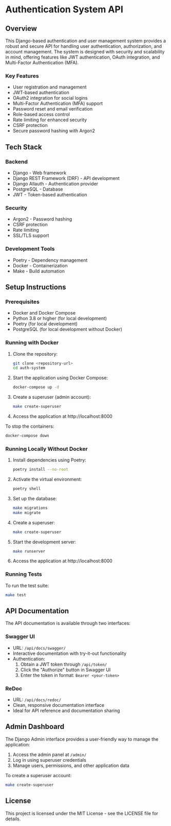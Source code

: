 # Authentication System API

## Overview
This Django-based authentication and user management system provides a robust and secure API for handling user authentication, authorization, and account management. The system is designed with security and scalability in mind, offering features like JWT authentication, OAuth integration, and Multi-Factor Authentication (MFA).

### Key Features
- User registration and management
- JWT-based authentication
- OAuth2 integration for social logins
- Multi-Factor Authentication (MFA) support
- Password reset and email verification
- Role-based access control
- Rate limiting for enhanced security
- CSRF protection
- Secure password hashing with Argon2

## Tech Stack

### Backend
- Django - Web framework
- Django REST Framework (DRF) - API development
- Django Allauth - Authentication provider
- PostgreSQL - Database
- JWT - Token-based authentication

### Security
- Argon2 - Password hashing
- CSRF protection
- Rate limiting
- SSL/TLS support

### Development Tools
- Poetry - Dependency management
- Docker - Containerization
- Make - Build automation

## Setup Instructions

### Prerequisites
- Docker and Docker Compose
- Python 3.8 or higher (for local development)
- Poetry (for local development)
- PostgreSQL (for local development without Docker)

### Running with Docker

1. Clone the repository:
   ```sh
   git clone <repository-url>
   cd auth-system
   ```

2. Start the application using Docker Compose:
   ```sh
   docker-compose up -d
   ```

3. Create a superuser (admin account):
   ```sh
   make create-superuser
   ```

4. Access the application at http://localhost:8000

To stop the containers:
```sh
docker-compose down
```

### Running Locally Without Docker

1. Install dependencies using Poetry:
   ```sh
   poetry install --no-root
   ```

2. Activate the virtual environment:
   ```sh
   poetry shell
   ```

3. Set up the database:
   ```sh
   make migrations
   make migrate
   ```

4. Create a superuser:
   ```sh
   make create-superuser
   ```

5. Start the development server:
   ```sh
   make runserver
   ```

6. Access the application at http://localhost:8000

### Running Tests

To run the test suite:

```sh
make test
```

## API Documentation

The API documentation is available through two interfaces:

### Swagger UI
- URL: `/api/docs/swagger/`
- Interactive documentation with try-it-out functionality
- Authentication:
  1. Obtain a JWT token through `/api/token/`
  2. Click the "Authorize" button in Swagger UI
  3. Enter the token in format: `Bearer <your-token>`

### ReDoc
- URL: `/api/docs/redoc/`
- Clean, responsive documentation interface
- Ideal for API reference and documentation sharing

## Admin Dashboard

The Django Admin interface provides a user-friendly way to manage the application:

1. Access the admin panel at `/admin/`
2. Log in using superuser credentials
3. Manage users, permissions, and other application data

To create a superuser account:
```sh
make create-superuser
```

## License

This project is licensed under the MIT License - see the LICENSE file for details.
